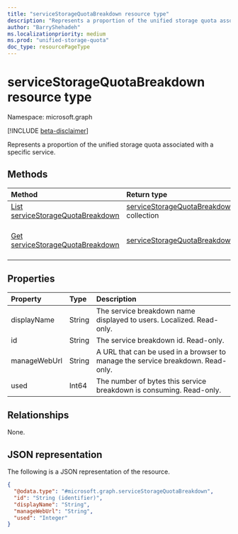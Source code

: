 ```yaml
---
title: "serviceStorageQuotaBreakdown resource type"
description: "Represents a proportion of the unified storage quota associated with a specific service."
author: "BarryShehadeh"
ms.localizationpriority: medium
ms.prod: "unified-storage-quota"
doc_type: resourcePageType
---
```


# serviceStorageQuotaBreakdown resource type

Namespace: microsoft.graph

[!INCLUDE [beta-disclaimer](../../includes/beta-disclaimer.md)]

Represents a proportion of the unified storage quota associated with a specific service.

## Methods
|Method|Return type|Description|
|:---|:---|:---|
|[List serviceStorageQuotaBreakdown](../api/unifiedstoragequota-list-services.md)| [serviceStorageQuotaBreakdown](../resources/servicestoragequotabreakdown.md) collection|Get a list of services in the serviceStorageQuotaBreakdown.|
|[Get serviceStorageQuotaBreakdown](../api/unifiedstoragequota-get-services.md)|[serviceStorageQuotaBreakdown](../resources/servicestoragequotabreakdown.md)|Read the properties and relationships of a [serviceStorageQuotaBreakdown](../resources/servicestoragequotabreakdown.md) object.|

## Properties
|Property|Type|Description|
|:---|:---|:---|
|displayName|String|The service breakdown name displayed to users. Localized. Read-only.|
|id|String|The service breakdown id. Read-only.|
|manageWebUrl|String|A URL that can be used in a browser to manage the service breakdown. Read-only.|
|used|Int64|The number of bytes this service breakdown is consuming. Read-only.|

## Relationships
None.

## JSON representation
The following is a JSON representation of the resource.
<!-- {
  "blockType": "resource",
  "keyProperty": "id",
  "@odata.type": "microsoft.graph.serviceStorageQuotaBreakdown",
}
-->
``` json
{
  "@odata.type": "#microsoft.graph.serviceStorageQuotaBreakdown",
  "id": "String (identifier)",
  "displayName": "String",
  "manageWebUrl": "String",
  "used": "Integer"
}
```

